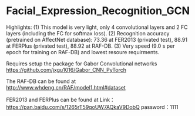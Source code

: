 # Facial_Expression_Recognition_GCN

Highlights: 
(1) This model is very light, only 4 convolutional layers and 2 FC layers (including the FC for softmax loss).
(2) Recognition accuracy (pretrained on AffectNet database): 73.36 at FER2013 (privated test), 88.91 at FERPlus (privated test), 88.92 at RAF-DB.
(3) Very speed (9.0 s per epoch for training on RAF-DB) and lowest resoure requirments.

Requires setup the package for Gabor Convolutional networks https://github.com/jxgu1016/Gabor_CNN_PyTorch

The RAF-DB can be found at http://www.whdeng.cn/RAF/model1.html#dataset

FER2013 and FERPlus can be found at 
Link：https://pan.baidu.com/s/1265rT59qoUW7AQkaV9DobQ 
password：1111
